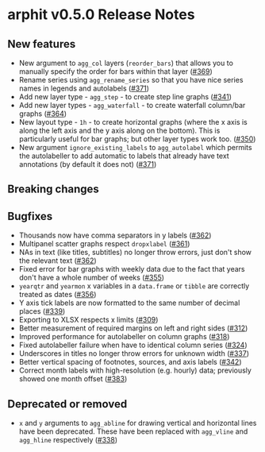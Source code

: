 # arphit v0.5.0 Release Notes

## New features

* New argument to `agg_col` layers (`reorder_bars`) that allows you to manually
specify the order for bars within that layer ([#369](https://github.com/angusmoore/arphit/pull/369))
* Rename series using `agg_rename_series` so that you have nice series names in
legends and autolabels ([#371](https://github.com/angusmoore/arphit/pull/371))
* Add new layer type - `agg_step` - to create step line graphs ([#341](https://github.com/angusmoore/arphit/pull/341))
* Add new layer types - `agg_waterfall` - to create waterfall column/bar graphs
([#364](https://github.com/angusmoore/arphit/pull/364))
* New layout type - `1h` - to create horizontal graphs (where the x axis is along
the left axis and the y axis along on the bottom). This is particularly useful for
bar graphs; but other layer types work too.
([#350](https://github.com/angusmoore/arphit/pull/350))
* New argument `ignore_existing_labels` to `agg_autolabel` which permits the autolabeller
to add automatic to labels that already have text annotations (by default it does not)
([#371](https://github.com/angusmoore/arphit/pull/373))

## Breaking changes

## Bugfixes

* Thousands now have comma separators in y labels
([#362](https://github.com/angusmoore/arphit/pull/362))
* Multipanel scatter graphs respect `dropxlabel`
([#361](https://github.com/angusmoore/arphit/pull/361))
* NAs in text (like titles, subtitles) no longer throw errors, just don't show
the relevant text ([#362](https://github.com/angusmoore/arphit/pull/362))
* Fixed error for bar graphs with weekly data due to the fact that years don't
have a whole number of weeks ([#355](https://github.com/angusmoore/arphit/pull/355))
* `yearqtr` and `yearmon` x variables in a `data.frame` or `tibble` are correctly
treated as dates ([#356](https://github.com/angusmoore/arphit/pull/356))
* Y axis tick labels are now formatted to the same number of decimal places
([#339](https://github.com/angusmoore/arphit/pull/339))
* Exporting to XLSX respects x limits ([#309](https://github.com/angusmoore/arphit/pull/309))
* Better measurement of required margins on left and right sides ([#312](https://github.com/angusmoore/arphit/pull/312))
* Improved performance for autolabeller on column graphs ([#318](https://github.com/angusmoore/arphit/pull/318))
* Fixed autolabeller failure when have to identical column series ([#324](https://github.com/angusmoore/arphit/pull/324))
* Underscores in titles no longer throw errors for unknown width ([#337](https://github.com/angusmoore/arphit/pull/337))
* Better vertical spacing of footnotes, sources, and axis labels ([#342](https://github.com/angusmoore/arphit/pull/342))
* Correct month labels with high-resolution (e.g. hourly) data; previously showed one month offset
([#383](https://github.com/angusmoore/arphit/pull/383))

## Deprecated or removed

* `x` and `y` arguments to `agg_abline` for drawing vertical and horizontal lines have been deprecated.
These have been replaced with `agg_vline` and `agg_hline` respectively ([#338](https://github.com/angusmoore/arphit/pull/338))
